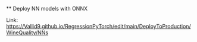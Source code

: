 ** Deploy NN models with ONNX

Link: https://Vallid9.github.io/RegressionPyTorch/edit/main/DeployToProduction/WineQuality/NNs
